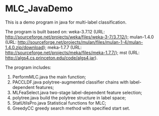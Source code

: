 # MLC_JavaDemo
This is a demo program in java for multi-label classification.

The program is built based on:
weka-3.7.12 (URL: http://sourceforge.net/projects/weka/files/weka-3-7/3.7.12/); 
mulan-1.4.0 (URL: http://sourceforge.net/projects/mulan/files/mulan-1-4/mulan-1.4.0.zip/download); 
meka-1.7.7 (URL: http://sourceforge.net/projects/meka/files/meka-1.7.7/); mst (URL: http://algs4.cs.princeton.edu/code/algs4.jar).

The program includes:
1. PerformMLC.java
the main function;
2. PACCLDF.java
polytree-augmented classifier chains with label-dependent features;
3. MLFeaSelect.java
two-stage label-dependent feature selection;
4. polytree.java
build the polytree structure in label space;
5. StatUtilsPro.java
Statistical functions for MLC;
6. GreedyCC
greedy search method with specified start set.
